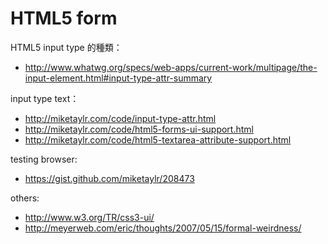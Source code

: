 # HTML5 form


HTML5 input type 的種類：

- http://www.whatwg.org/specs/web-apps/current-work/multipage/the-input-element.html#input-type-attr-summary

input type text：

- http://miketaylr.com/code/input-type-attr.html
- http://miketaylr.com/code/html5-forms-ui-support.html
- http://miketaylr.com/code/html5-textarea-attribute-support.html

testing browser:

- https://gist.github.com/miketaylr/208473

others:

- http://www.w3.org/TR/css3-ui/
- http://meyerweb.com/eric/thoughts/2007/05/15/formal-weirdness/